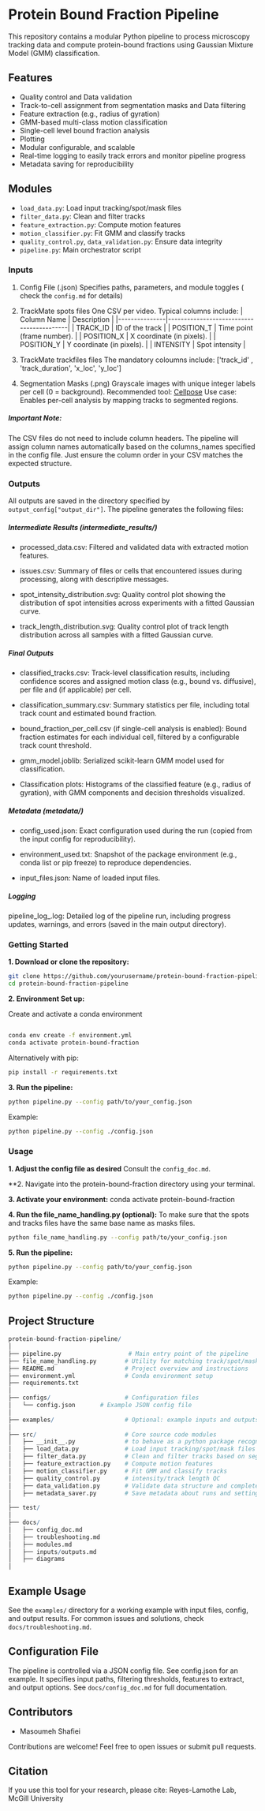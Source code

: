 # Protein Bound Fraction Pipeline

This repository contains a modular Python pipeline to process microscopy tracking data and compute protein-bound fractions using Gaussian Mixture Model (GMM) classification.

## Features

- Quality control and Data validation
- Track-to-cell assignment from segmentation masks and Data filtering 
- Feature extraction (e.g., radius of gyration)
- GMM-based multi-class motion classification
- Single-cell level bound fraction analysis
- Plotting
- Modular configurable, and scalable
- Real-time logging to easily track errors and monitor pipeline progress
- Metadata saving for reproducibility

## Modules
- `load_data.py`: Load input tracking/spot/mask files
- `filter_data.py`: Clean and filter tracks
- `feature_extraction.py`: Compute motion features
- `motion_classifier.py`: Fit GMM and classify tracks
- `quality_control.py`, `data_validation.py`: Ensure data integrity
- `pipeline.py`: Main orchestrator script

### Inputs
1. Config File (.json)
Specifies paths, parameters, and module toggles ( check the `config.md` for details)

2. TrackMate spots files
One CSV per video. 
Typical columns include:
    | Column Name   | Description                              |
    |---------------|------------------------------------------|
    | TRACK_ID      | ID of the track     |
    | POSITION_T    | Time point (frame number).               |
    | POSITION_X    | X coordinate (in pixels).    |
    | POSITION_Y    | Y coordinate (in pixels).    |
    | INTENSITY     | Spot intensity             |

3. TrackMate trackfiles files
The mandatory coloumns include:
['track_id' , 'track_duration', 'x_loc', 'y_loc']

4. Segmentation Masks (.png)
Grayscale images with unique integer labels per cell (0 = background).
Recommended tool: [Cellpose](https://github.com/MouseLand/cellpose)
Use case: Enables per-cell analysis by mapping tracks to segmented regions.

##### Important Note:
The CSV files do not need to include column headers. The pipeline will assign column names automatically based on the columns_names specified in the config file.
Just ensure the column order in your CSV matches the expected structure.

### Outputs
All outputs are saved in the directory specified by `output_config["output_dir"]`. The pipeline generates the following files:

##### Intermediate Results (intermediate_results/)
- processed_data.csv: Filtered and validated data with extracted motion features.

- issues.csv: Summary of files or cells that encountered issues during processing, along with descriptive messages.

- spot_intensity_distribution.svg: Quality control plot showing the distribution of spot intensities across experiments with a fitted Gaussian curve.

- track_length_distribution.svg: Quality control plot of track length distribution across all samples with a fitted Gaussian curve.

##### Final Outputs
- classified_tracks.csv: Track-level classification results, including confidence scores and assigned motion class (e.g., bound vs. diffusive), per file and (if applicable) per cell.

- classification_summary.csv: Summary statistics per file, including total track count and estimated bound fraction.

- bound_fraction_per_cell.csv (if single-cell analysis is enabled): Bound fraction estimates for each individual cell, filtered by a configurable track count threshold.

- gmm_model.joblib: Serialized scikit-learn GMM model used for classification.

- Classification plots: Histograms of the classified feature (e.g., radius of gyration), with GMM components and decision thresholds visualized.

##### Metadata (metadata/)
- config_used.json: Exact configuration used during the run (copied from the input config for reproducibility).

- environment_used.txt: Snapshot of the package environment (e.g., conda list or pip freeze) to reproduce dependencies.

- input_files.json: Name of loaded input files.

##### Logging
pipeline_log_<timestamp>.log: Detailed log of the pipeline run, including progress updates, warnings, and errors (saved in the main output directory).


### Getting Started

**1. Download or clone the repository:**
``` bash
git clone https://github.com/yourusername/protein-bound-fraction-pipeline.git
cd protein-bound-fraction-pipeline
```
**2. Environment Set up:**

Create and activate a conda environment
``` bash

conda env create -f environment.yml
conda activate protein-bound-fraction
```
Alternatively with pip:
``` bash
pip install -r requirements.txt
```

**3. Run the pipeline:**
``` bash
python pipeline.py --config path/to/your_config.json
```
Example: 
``` bash
python pipeline.py --config ./config.json
```



### Usage

**1. Adjust the config file as desired**
Consult the `config_doc.md`. 

**2. Navigate into the protein-bound-fraction directory using your terminal.

**3. Activate your environment:**
conda activate protein-bound-fraction

**4. Run the file_name_handling.py (optional):**
To make sure that the spots and tracks files have the same base name as masks files.
``` bash
python file_name_handling.py --config path/to/your_config.json
``` 

**5. Run the pipeline:**
``` bash
python pipeline.py --config path/to/your_config.json
```
Example: 
``` bash
python pipeline.py --config ./config.json
```

## Project Structure
``` r
protein-bound-fraction-pipeline/
│
├── pipeline.py                   # Main entry point of the pipeline
├── file_name_handling.py        # Utility for matching track/spot/mask file names (optional)
├── README.md                    # Project overview and instructions
├── environment.yml              # Conda environment setup
├── requirements.txt
│
├── configs/                     # Configuration files
│   └── config.json       # Example JSON config file
│
├── examples/                    # Optional: example inputs and outputs
│
├── src/                         # Core source code modules
│   ├── __init__.py              # to behave as a python package recognized by the pipeline.
│   ├── load_data.py             # Load input tracking/spot/mask files
│   ├── filter_data.py           # Clean and filter tracks based on segmentation masks
│   ├── feature_extraction.py    # Compute motion features
│   ├── motion_classifier.py     # Fit GMM and classify tracks
│   ├── quality_control.py       # intensity/track length QC
│   ├── data_validation.py       # Validate data structure and completeness
│   ├── metadata_saver.py        # Save metadata about runs and settings
│
├── test/                        
│ 
├── docs/  
│   ├── config_doc.md   
│   ├── troubleshooting.md      
│   ├── modules.md       
│   ├── inputs/outputs.md 
│   ├── diagrams
│ 
```


## Example Usage

See the `examples/` directory for a working example with input files, config, and output results.
For common issues and solutions, check `docs/troubleshooting.md`.

## Configuration File
The pipeline is controlled via a JSON config file. See config.json for an example. It specifies input paths, filtering thresholds, features to extract, and output options.
See `docs/config_doc.md` for full documentation. 

## Contributors
- Masoumeh Shafiei

Contributions are welcome! Feel free to open issues or submit pull requests.

## Citation
If you use this tool for your research, please cite:
Reyes-Lamothe Lab, McGill University


